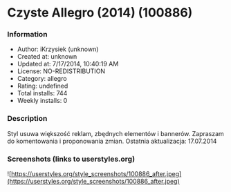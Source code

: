 # Czyste Allegro (2014) (100886)

### Information
- Author: iKrzysiek (unknown)
- Created at: unknown
- Updated at: 7/17/2014, 10:40:19 AM
- License: NO-REDISTRIBUTION
- Category: allegro
- Rating: undefined
- Total installs: 744
- Weekly installs: 0


### Description
Styl usuwa większość reklam, zbędnych elementów i bannerów.
Zapraszam do komentowania i proponowania zmian.
Ostatnia aktualizacja: 17.07.2014


### Screenshots (links to userstyles.org)
![https://userstyles.org/style_screenshots/100886_after.jpeg](https://userstyles.org/style_screenshots/100886_after.jpeg)


